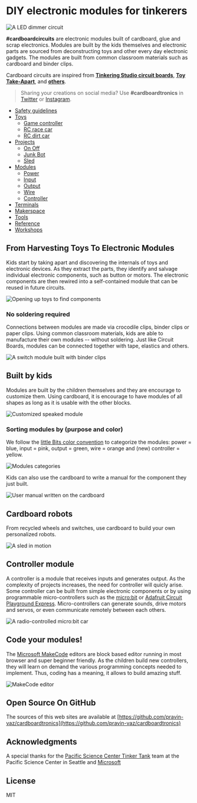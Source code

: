 # DIY electronic modules for tinkerers

![A LED dimmer circuit](/assets/leddimmer.gif)

**#cardboardcircuits** are electronic modules built of cardboard, glue and scrap electronics. Modules are built by the kids themselves and electronic parts are sourced from deconstructing toys and other every day electronic gadgets. The modules are built from common classroom materials such as cardboard and binder clips. 

Cardboard circuits are inspired from **[Tinkering Studio circuit boards](https://www.exploratorium.edu/sites/default/files/tinkering/files/Instructions/circuit_boards.pdf)**, **[Toy Take-Apart](https://www.exploratorium.edu/sites/default/files/tinkering/files/Instructions/toy_take_apart_0.pdf)**, and **[others](/reference/index.md)**.

> Sharing your creations on social media? Use **#cardboardtronics** in [Twitter](https://twitter.com/search?q=%23cardboardcircuit) or [Instagram](https://www.instagram.com/explore/tags/cardboardcircuit/).

* [Safety guidelines](/safety)
* [Toys](/toys)
    * [Game controller](/toys/game-controller)
    * [RC race car](/toys/rc-race-car)
    * [RC dirt car](/toys/rc-dirt-car)
* [Projects](/projects)
    * [On Off](/projects/on-off)
    * [Junk Bot](/projects/junk-bot)
    * [Sled](/projects/sled)
* [Modules](/modules)
    * [Power](/modules/power)
    * [Input](/modules/input)
    * [Output](/modules/output)
    * [Wire](/modules/wire)
    * [Controller](/modules/controller)
* [Terminals](/terminals)
* [Makerspace](/makerspace)
* [Tools](/tools)
* [Reference](/reference)
* [Workshops](/workshops)

## From Harvesting Toys To Electronic Modules

Kids start by taking apart and discovering the internals of toys and electronic devices.
As they extract the parts, they identify and salvage individual electronic components, such as button or motors.
The electronic components are then rewired into a self-contained module that can be reused in future circuits.

![Opening up toys to find components](/assets/toydeconstruction.JPG)

### No soldering required

Connections between modules are made via crocodile clips, binder clips or paper clips. Using common classroom materials, kids are able to manufacture their own modules -- without soldering. Just like Circuit Boards, modules can be connected together with tape, elastics and others.

![A switch module built with binder clips](/assets/switchbare.jpg)

## Built by kids

Modules are built by the children themselves and they are encourage to customize them. Using cardboard, it is encourage to have modules of all shapes as long as it is usable with the other blocks.

![Customized speaked module](/assets/speakermod.JPG)

### Sorting modules by (purpose and color)

We follow the [little Bits color convention](http://discuss.littlebits.cc/t/what-do-the-different-colors-of-modules-mean/157) to
categorize the modules: power = blue, input = pink, output = green, wire = orange and (new) controller = yellow.

![Modules categories](/assets/modules.jpg)

Kids can also use the cardboard to write a manual for the component they just built.

![User manual written on the cardboard](/assets/usbpower2.jpg)

## Cardboard robots

From recycled wheels and switches, use cardboard to build your own personalized robots.

![A sled in motion](/assets/sled.gif)

## Controller module

A controller is a module that receives inputs and generates output. As the complexity of projects increases, the need for controller 
will quicly arise. Some controller can be built from simple electronic components or by using programmable micro-controllers 
such as the [micro:bit](https://microbit.org) or [Adafruit Circuit Playground Express](https://makecode.adafruit.org). Micro-controllers can generate sounds, drive motors and servos, or even
communicate remotely between each others.

![A radio-controlled micro:bit car](/assets/microbitradiocar.gif)

## Code your modules!

The [Microsoft MakeCode](https://makecode.com) editors are block based editor running in most browser and super beginner friendly.
As the children build new controllers, they will learn on demand the various programming concepts needed to implement. 
Thus, coding has a meaning, it allows to build amazing stuff.

![MakeCode editor](/assets/makecode.jpg)

## Open Source On GitHub

The sources of this web sites are available at [https://github.com/pravin-vaz/cardboardtronics](https://github.com/pravin-vaz/cardboardtronics)

## Acknowledgments

A special thanks for the [Pacific Science Center Tinker Tank](https://www.pacificsciencecenter.org/tinker-tank/) team at the Pacific Science Center in Seattle and [Microsoft](https://github.com/Microsoft/cardboard-circuits)  

## License

MIT


